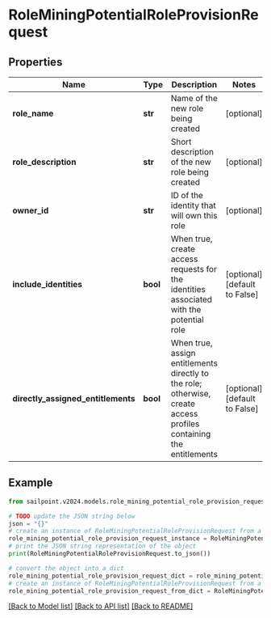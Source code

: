 # RoleMiningPotentialRoleProvisionRequest


## Properties

Name | Type | Description | Notes
------------ | ------------- | ------------- | -------------
**role_name** | **str** | Name of the new role being created | [optional] 
**role_description** | **str** | Short description of the new role being created | [optional] 
**owner_id** | **str** | ID of the identity that will own this role | [optional] 
**include_identities** | **bool** | When true, create access requests for the identities associated with the potential role | [optional] [default to False]
**directly_assigned_entitlements** | **bool** | When true, assign entitlements directly to the role; otherwise, create access profiles containing the entitlements | [optional] [default to False]

## Example

```python
from sailpoint.v2024.models.role_mining_potential_role_provision_request import RoleMiningPotentialRoleProvisionRequest

# TODO update the JSON string below
json = "{}"
# create an instance of RoleMiningPotentialRoleProvisionRequest from a JSON string
role_mining_potential_role_provision_request_instance = RoleMiningPotentialRoleProvisionRequest.from_json(json)
# print the JSON string representation of the object
print(RoleMiningPotentialRoleProvisionRequest.to_json())

# convert the object into a dict
role_mining_potential_role_provision_request_dict = role_mining_potential_role_provision_request_instance.to_dict()
# create an instance of RoleMiningPotentialRoleProvisionRequest from a dict
role_mining_potential_role_provision_request_from_dict = RoleMiningPotentialRoleProvisionRequest.from_dict(role_mining_potential_role_provision_request_dict)
```
[[Back to Model list]](../README.md#documentation-for-models) [[Back to API list]](../README.md#documentation-for-api-endpoints) [[Back to README]](../README.md)


